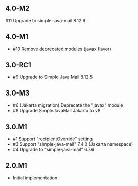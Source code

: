 ## 4.0-M2

#11 Upgrade to simple-java-mail 8.12.6

## 4.0-M1

* #10 Remove deprecated modules (javax flavor)

## 3.0-RC1

* #9 Upgrade to Simple Java Mail 8.12.5

## 3.0-M3

* #6 (Jakarta migration) Deprecate the "javax" module
* #8 Upgrade SimpleJavaMail Jakarta to v8

## 3.0.M1

* #1 Support "recipientOverride" setting
* #3 Support "simple-java-mail" 7.4.0 (Jakarta namespace)
* #4 Upgrade to "simple-java-mail" 6.7.6

## 2.0.M1

* Initial implementation
